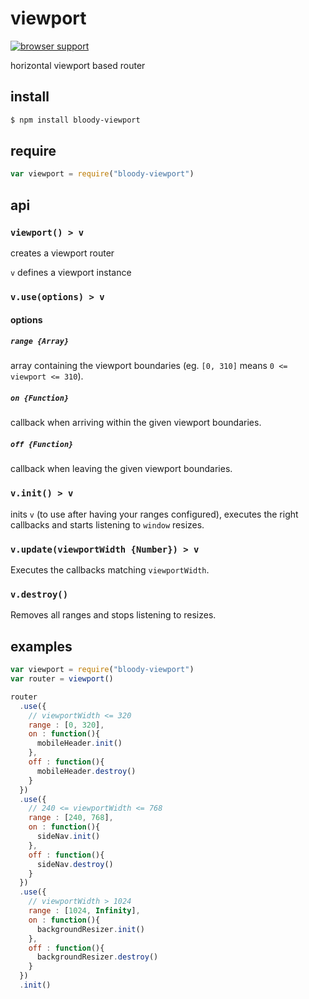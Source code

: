 # viewport

[![browser support](https://ci.testling.com/bloodyowl/viewport.png)
](https://ci.testling.com/bloodyowl/viewport)

horizontal viewport based router

## install

```sh
$ npm install bloody-viewport
```

## require

```javascript
var viewport = require("bloody-viewport")
```

## api


### `viewport() > v`

creates a viewport router

`v` defines a viewport instance


### `v.use(options) > v`

#### options

##### `range {Array}`

array containing the viewport boundaries (eg. `[0, 310]` means `0 <= viewport <= 310`).

##### `on {Function}`

callback when arriving within the given viewport boundaries.

##### `off {Function}`

callback when leaving the given viewport boundaries.

### `v.init() > v`

inits `v` (to use after having your ranges configured),
executes the right callbacks and starts listening to `window` resizes.

### `v.update(viewportWidth {Number}) > v`

Executes the callbacks matching `viewportWidth`.

### `v.destroy()`

Removes all ranges and stops listening to resizes.

## examples

```javascript
var viewport = require("bloody-viewport")
var router = viewport()

router
  .use({
    // viewportWidth <= 320
    range : [0, 320],
    on : function(){
      mobileHeader.init()
    },
    off : function(){
      mobileHeader.destroy()
    }
  })
  .use({
    // 240 <= viewportWidth <= 768
    range : [240, 768],
    on : function(){
      sideNav.init()
    },
    off : function(){
      sideNav.destroy()
    }
  })
  .use({
    // viewportWidth > 1024
    range : [1024, Infinity],
    on : function(){
      backgroundResizer.init()
    },
    off : function(){
      backgroundResizer.destroy()
    }
  })
  .init()
```
